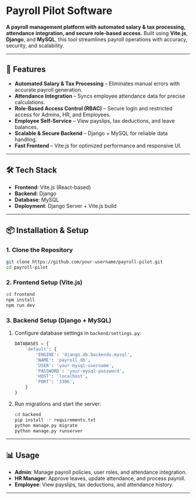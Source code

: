 # Payroll Pilot Software

**A payroll management platform with automated salary & tax processing, attendance integration, and secure role-based access.**
Built using **Vite.js**, **Django**, and **MySQL**, this tool streamlines payroll operations with accuracy, security, and scalability.

---

## 🚀 Features

* **Automated Salary & Tax Processing** – Eliminates manual errors with accurate payroll generation.
* **Attendance Integration** – Syncs employee attendance data for precise calculations.
* **Role-Based Access Control (RBAC)** – Secure login and restricted access for Admins, HR, and Employees.
* **Employee Self-Service** – View payslips, tax deductions, and leave balances.
* **Scalable & Secure Backend** – Django + MySQL for reliable data handling.
* **Fast Frontend** – Vite.js for optimized performance and responsive UI.

---

## 🛠️ Tech Stack

* **Frontend**: Vite.js (React-based)
* **Backend**: Django
* **Database**: MySQL
* **Deployment**: Django Server + Vite.js build

---

## 📦 Installation & Setup

### 1. Clone the Repository

```bash
git clone https://github.com/your-username/payroll-pilot.git
cd payroll-pilot
```

### 2. Frontend Setup (Vite.js)

```bash
cd frontend
npm install
npm run dev
```

### 3. Backend Setup (Django + MySQL)

1. Configure database settings in `backend/settings.py`:

   ```python
   DATABASES = {
       'default': {
           'ENGINE': 'django.db.backends.mysql',
           'NAME': 'payroll_db',
           'USER': 'your-mysql-username',
           'PASSWORD': 'your-mysql-password',
           'HOST': 'localhost',
           'PORT': '3306',
       }
   }
   ```
2. Run migrations and start the server:

   ```bash
   cd backend
   pip install -r requirements.txt
   python manage.py migrate
   python manage.py runserver
   ```

---

## 📊 Usage

* **Admin**: Manage payroll policies, user roles, and attendance integration.
* **HR Manager**: Approve leaves, update attendance, and process payroll.
* **Employee**: View payslips, tax deductions, and attendance history.

---
